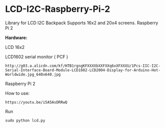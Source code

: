 # LCD-I2C-Raspberry-Pi-2
Library for LCD I2C Backpack Supports 16x2 and 20x4 screens. Raspberry Pi 2

<b>Hardware:</b>

LCD 16x2

LCD1602 serial monitor ( PCF )

	http://g03.a.alicdn.com/kf/HTB1rgngKFXXXXbXXFXXq6xXFXXXU/1Pcs-IIC-I2C-Serial-Interface-Board-Module-LCD1602-LCD2004-Display-for-Arduino-Hot-Worldwide.jpg_640x640.jpg

Raspberry Pi 2
	
How to use:
	
	https://youtu.be/i5A5AsDRRwQ

Run
	
	sudo python lcd.py
